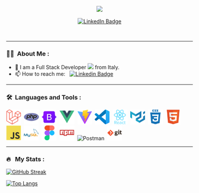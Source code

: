 <p id="header" align="center">
  <img src="https://media.giphy.com/media/v1.Y2lkPTc5MGI3NjExcHg3OTV5azRnbGF3OTB3cjViNXhvZjk5MXpsaWVndm41NWxreHY5OSZlcD12MV9pbnRlcm5hbF9naWZfYnlfaWQmY3Q9cw/M9gbBd9nbDrOTu1Mqx/giphy.gif" width="100"/>
</p>

<p id="badges" align='center'>
  <a href="https://www.linkedin.com/in/marcodedemo/">
    <img src="https://img.shields.io/badge/LinkedIn-blue?style=for-the-badge&logo=linkedin&logoColor=white" alt="LinkedIn Badge"/>
  </a>
</p>

<p id='views' align='center'>
  <img src="https://komarev.com/ghpvc/?username=marcodedemo&style=flat-square&color=blue" alt=""/>
</p>

---

### :woman_technologist: &nbsp;About Me :

- 🔭 I am a Full Stack Developer <img src="https://media.giphy.com/media/WUlplcMpOCEmTGBtBW/giphy.gif" width="30"> from Italy.
- 📫 How to reach me: &nbsp; [![Linkedin Badge](https://img.shields.io/badge/-marcodedemo-blue?style=flat&logo=Linkedin&logoColor=white)](https://www.linkedin.com/in/marcodedemo/)

---

### 🛠 &nbsp;Languages and Tools :

<p>
<img src="https://raw.githubusercontent.com/devicons/devicon/6910f0503efdd315c8f9b858234310c06e04d9c0/icons/laravel/laravel-original.svg" title="Lavarel" alt="Laravel" width="40" />&nbsp;
<img src="https://raw.githubusercontent.com/devicons/devicon/6910f0503efdd315c8f9b858234310c06e04d9c0/icons/php/php-original.svg" title="Php" alt="Php" width=40" />&nbsp;
<img src="https://raw.githubusercontent.com/devicons/devicon/6910f0503efdd315c8f9b858234310c06e04d9c0/icons/bootstrap/bootstrap-original.svg" title="Bootstrap" alt="Bootstrap" width=40" />&nbsp;
<img src="https://raw.githubusercontent.com/devicons/devicon/6910f0503efdd315c8f9b858234310c06e04d9c0/icons/vuejs/vuejs-original.svg" title="Vue" alt="Vue" width="40"/>&nbsp;
<img src="https://raw.githubusercontent.com/devicons/devicon/6910f0503efdd315c8f9b858234310c06e04d9c0/icons/vitejs/vitejs-original.svg" title="Vite" alt="Vite" width="40" />&nbsp;
<img src="https://raw.githubusercontent.com/devicons/devicon/6910f0503efdd315c8f9b858234310c06e04d9c0/icons/vscode/vscode-original.svg" title="VSCode" alt="VSCode" width="40" />&nbsp;
<img src="https://github.com/devicons/devicon/blob/master/icons/react/react-original-wordmark.svg" title="React" alt="React" width="40" height="40"/>&nbsp;
<img src="https://github.com/devicons/devicon/blob/master/icons/materialui/materialui-original.svg" title="Material UI" alt="Material UI" width="40" height="40"/>&nbsp;
<img src="https://github.com/devicons/devicon/blob/master/icons/css3/css3-plain-wordmark.svg"  title="CSS3" alt="CSS" width="40" height="40"/>&nbsp;
<img src="https://github.com/devicons/devicon/blob/master/icons/html5/html5-original.svg" title="HTML5" alt="HTML" width="40" height="40"/>&nbsp;
<img src="https://github.com/devicons/devicon/blob/master/icons/javascript/javascript-original.svg" title="JavaScript" alt="JavaScript" width="40" height="40"/>&nbsp;
<img src="https://github.com/devicons/devicon/blob/master/icons/mysql/mysql-original-wordmark.svg" title="MySQL"  alt="MySQL" width="40" height="40"/>&nbsp;
<img src="https://raw.githubusercontent.com/devicons/devicon/6910f0503efdd315c8f9b858234310c06e04d9c0/icons/figma/figma-original.svg" title="Figma" alt="Figma" width="40" />&nbsp;
<img src="https://raw.githubusercontent.com/devicons/devicon/6910f0503efdd315c8f9b858234310c06e04d9c0/icons/npm/npm-original-wordmark.svg" title="NPM" alt="NPM" width="40" />&nbsp;
<img src="https://www.vectorlogo.zone/logos/getpostman/getpostman-icon.svg" title="Postman"  alt="Postman" width="40" height="40"/>&nbsp;
<img src="https://github.com/devicons/devicon/blob/master/icons/git/git-original-wordmark.svg" title="Git" **alt="Git" width="40" height="40"/>&nbsp;
</p>

---

### 🔥 &nbsp; My Stats :
[![GitHub Streak](http://github-readme-streak-stats.herokuapp.com?user=marcodedemo&theme=dark&background=000000)](https://git.io/streak-stats)

[![Top Langs](https://github-readme-stats.vercel.app/api/top-langs/?username=marcodedemo&layout=compact&theme=vision-friendly-dark)](https://github.com/anuraghazra/github-readme-stats)
